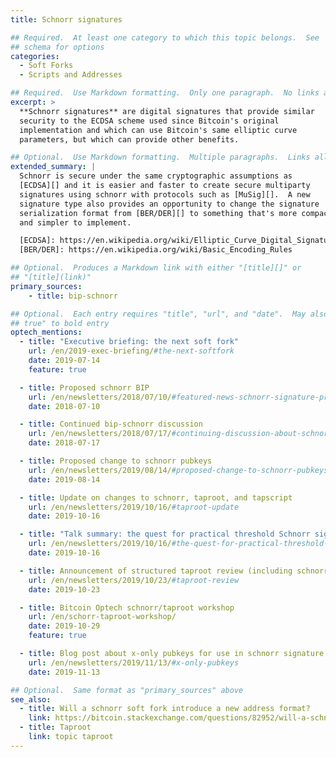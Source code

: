 ```yaml
---
title: Schnorr signatures

## Required.  At least one category to which this topic belongs.  See
## schema for options
categories:
  - Soft Forks
  - Scripts and Addresses

## Required.  Use Markdown formatting.  Only one paragraph.  No links allowed.
excerpt: >
  **Schnorr signatures** are digital signatures that provide similar
  security to the ECDSA scheme used since Bitcoin's original
  implementation and which can use Bitcoin's same elliptic curve
  parameters, but which can provide other benefits.

## Optional.  Use Markdown formatting.  Multiple paragraphs.  Links allowed.
extended_summary: |
  Schnorr is secure under the same cryptographic assumptions as
  [ECDSA][] and it is easier and faster to create secure multiparty
  signatures using schnorr with protocols such as [MuSig][].  A new
  signature type also provides an opportunity to change the signature
  serialization format from [BER/DER][] to something that's more compact
  and simpler to implement.

  [ECDSA]: https://en.wikipedia.org/wiki/Elliptic_Curve_Digital_Signature_Algorithm
  [BER/DER]: https://en.wikipedia.org/wiki/Basic_Encoding_Rules

## Optional.  Produces a Markdown link with either "[title][]" or
## "[title](link)"
primary_sources:
    - title: bip-schnorr

## Optional.  Each entry requires "title", "url", and "date".  May also use "feature:
## true" to bold entry
optech_mentions:
  - title: "Executive briefing: the next soft fork"
    url: /en/2019-exec-briefing/#the-next-softfork
    date: 2019-07-14
    feature: true

  - title: Proposed schnorr BIP
    url: /en/newsletters/2018/07/10/#featured-news-schnorr-signature-proposed-bip
    date: 2018-07-10

  - title: Continued bip-schnorr discussion
    url: /en/newsletters/2018/07/17/#continuing-discussion-about-schnorr-signatures
    date: 2018-07-17

  - title: Proposed change to schnorr pubkeys
    url: /en/newsletters/2019/08/14/#proposed-change-to-schnorr-pubkeys
    date: 2019-08-14

  - title: Update on changes to schnorr, taproot, and tapscript
    url: /en/newsletters/2019/10/16/#taproot-update
    date: 2019-10-16

  - title: "Talk summary: the quest for practical threshold Schnorr signatures"
    url: /en/newsletters/2019/10/16/#the-quest-for-practical-threshold-schnorr-signatures
    date: 2019-10-16

  - title: Announcement of structured taproot review (including schnorr)
    url: /en/newsletters/2019/10/23/#taproot-review
    date: 2019-10-23

  - title: Bitcoin Optech schnorr/taproot workshop
    url: /en/schorr-taproot-workshop/
    date: 2019-10-29
    feature: true

  - title: Blog post about x-only pubkeys for use in schnorr signature schemes
    url: /en/newsletters/2019/11/13/#x-only-pubkeys
    date: 2019-11-13

## Optional.  Same format as "primary_sources" above
see_also:
  - title: Will a schnorr soft fork introduce a new address format?
    link: https://bitcoin.stackexchange.com/questions/82952/will-a-schnorr-soft-fork-introduce-a-new-address-format-i-e-not-bech32
  - title: Taproot
    link: topic taproot
---
```

